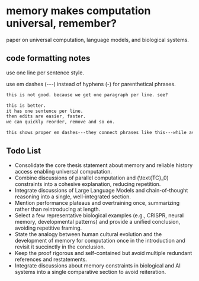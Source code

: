 # memory makes computation universal, remember?

paper on universal computation, language models, and biological systems.

## code formatting notes

use one line per sentence style.

use em dashes (---) instead of hyphens (-) for parenthetical phrases.

```tex
this is not good. because we get one paragraph per line. see?

this is better.
it has one sentence per line.
then edits are easier, faster.
we can quickly reorder, remove and so on.

this shows proper em dashes---they connect phrases like this---while avoiding simple hyphens.
```

## Todo List

- Consolidate the core thesis statement about memory and reliable history access enabling universal computation.
- Combine discussions of parallel computation and \(\text{TC}_0\) constraints into a cohesive explanation, reducing repetition.
- Integrate discussions of Large Language Models and chain-of-thought reasoning into a single, well-integrated section.
- Mention performance plateaus and overtraining once, summarizing rather than reintroducing at length.
- Select a few representative biological examples (e.g., CRISPR, neural memory, developmental patterns) and provide a unified conclusion, avoiding repetitive framing.
- State the analogy between human cultural evolution and the development of memory for computation once in the introduction and revisit it succinctly in the conclusion.
- Keep the proof rigorous and self-contained but avoid multiple redundant references and restatements.
- Integrate discussions about memory constraints in biological and AI systems into a single comparative section to avoid reiteration.

